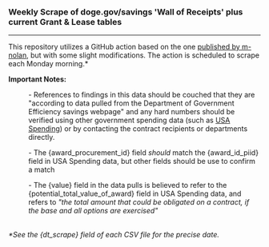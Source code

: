 ### Weekly Scrape of doge.gov/savings 'Wall of Receipts' plus current Grant & Lease tables
<hr>
This repository utilizes a GitHub action based on the one <a href="https://github.com/m-nolan/doge-scrape"> published by m-nolan</a>, but with some slight modifications. The action is scheduled to scrape each Monday morning.* <br>
<p></p><b>Important Notes:</b></p>
<p style="padding-left: 40px;">    - References to findings in this data should be couched that they are "according to data pulled from the Department of Government Efficiency savings webpage" and any hard numbers should be verified using other government spending data (such as <a href="https://www.usaspending.gov/search">USA Spending</a>) or by contacting the contract recipients or departments directly.</p>
<p style="padding-left: 40px;">    - The {award_procurement_id} field <i>should</i> match the {award_id_piid} field in USA Spending data, but other fields should be use to confirm a match</p>
<p style="padding-left: 40px;">    - The {value} field in the data pulls is believed to refer to the {potential_total_value_of_award} field in USA Spending data, and refers to <i>"the total amount that could be obligated on a contract, if the base and all options are exercised"</i></p>


<br><i>*See the {dt_scrape} field of each CSV file for the precise date.</i>
